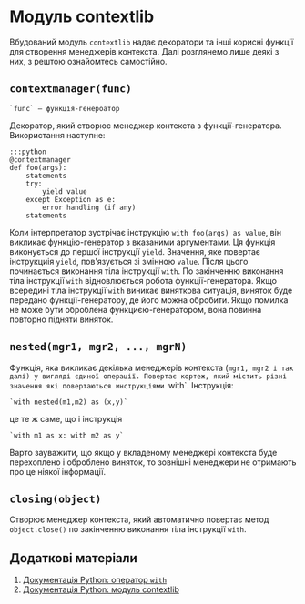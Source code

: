 # Модуль contextlib

Вбудований модуль `contextlib` 
надає декоратори та інші корисні функції для створення менеджерів контекста. 
Далі розглянемо лише деякі з них, 
з рештою ознайомтесь самостійно. 

## `contextmanager(func)`

	`func` — функція-генероатор
	
Декоратор, який створює менеджер контекста з функції-генератора. Використання наступне:

	:::python
	@contextmanager
	def foo(args):
		statements
		try:
			yield value
		except Exception as e:
			error handling (if any)
		statements

Коли інтерпретатор зустрічає інструкцію `with foo(args) as value`, він викликає функцію-генератор з вказаними аргументами. Ця функція виконується до першої інструкції `yield`. Значення, яке повертає інструкциія `yield`, пов'язується зі змінною `value`. Після цього починається виконання тіла інструкції `with`. По закінченню виконання тіла інструкції `with` відновлюється робота функції-генератора. Якщо всередині тіла інструкції `with` виникає виняткова ситуація, виняток буде передано функції-генератору, де його можна обробити. Якщо помилка не може бути оброблена функциєю-генератором, вона повинна повторно підняти виняток.

## `nested(mgr1, mgr2, ..., mgrN)`

Функція, яка викликає декілька менеджерів контекста (`mgr1, mgr2 і так далі) у вигляді єдиної операції. Повертає кортеж, який містить різні значення які повертаються инструкціями `with`. 
Інструкція:

	`with nested(m1,m2) as (x,y)`
	
це те ж саме, що і інструкція 

	`with m1 as x: with m2 as y`
	
Варто зауважити, що якщо у вкладеному менеджері контекста буде перехоплено і оброблено виняток, то зовнішні менеджери не отримають про це ніякої інформації.

## `closing(object)`

Створює менеджер контекста, який автоматично повертає метод `object.close()` по закінченню виконання тіла інструкції `with`. 

## Додаткові матеріали

1. [Документація Python: оператор `with`](https://docs.python.org/3/reference/compound_stmts.html#with)
1. [Документація Python: модуль contextlib](https://docs.python.org/3/library/contextlib.html)

